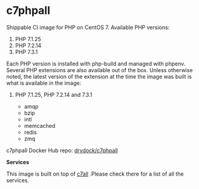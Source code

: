 c7phpall
===============

Shippable CI image for PHP on CentOS 7. Available PHP versions:

  1. PHP 7.1.25
  2. PHP 7.2.14
  3. PHP 7.3.1
  

Each PHP version is installed with php-build and managed with phpenv. Several 
PHP extensions are also available out of the box. Unless otherwise noted, the 
latest version of the extension at the time the image was built is what is 
available in the image:

  1. PHP 7.1.25, PHP 7.2.14 and 7.3.1

      * amqp
      * bzip
      * intl
      * memcached
      * redis
      * zmq
      
c7phpall Docker Hub repo: [drydock/c7phpall](https://hub.docker.com/r/drydock/c7phpall/)

**Services**

This image is built on top of [c7all](https://github.com/dry-dock/c7all) .Please check 
there for a list of all the services.
